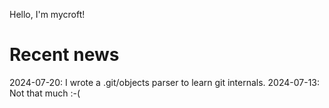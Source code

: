 Hello, I'm mycroft!

# Recent news

2024-07-20: I wrote a .git/objects parser to learn git internals.
2024-07-13: Not that much :-(

